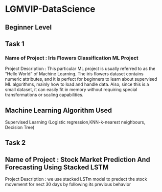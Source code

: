 # LGMVIP-DataScience
## Beginner Level
## Task 1
### Name of Project : Iris Flowers Classification ML Project
Project Description : This particular ML project is usually referred to as the “Hello World” of Machine Learning. The iris flowers dataset contains numeric attributes, and it is perfect for beginners to learn about supervised ML algorithms, mainly how to load and handle data. Also, since this is a small dataset, it can easily fit in memory without requiring special transformations or scaling capabilities.
## Machine Learning Algorithm Used
Supervised Learning (Logistic regression,KNN-k-nearest neighbours, Decision Tree)

## Task 2
## Name of Project : Stock Market Prediction And Forecasting Using Stacked LSTM
Project Description : we use stacked LSTm model to predect the stock movememt for nect 30 days by following its previous behavior 
